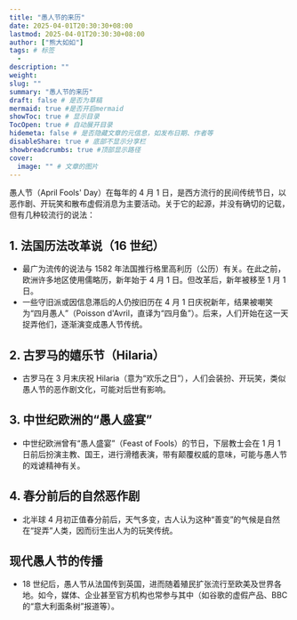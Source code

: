 ```yaml
---
title: "愚人节的来历"
date: 2025-04-01T20:30:30+08:00
lastmod: 2025-04-01T20:30:30+08:00
author: ["熊大如如"]
tags: # 标签
  -
description: ""
weight:
slug: ""
summary: "愚人节的来历"
draft: false # 是否为草稿
mermaid: true #是否开启mermaid
showToc: true # 显示目录
TocOpen: true # 自动展开目录
hidemeta: false # 是否隐藏文章的元信息，如发布日期、作者等
disableShare: true # 底部不显示分享栏
showbreadcrumbs: true #顶部显示路径
cover:
  image: "" # 文章的图片
---
```


愚人节（April Fools' Day）在每年的 4 月 1 日，是西方流行的民间传统节日，以恶作剧、开玩笑和散布虚假消息为主要活动。关于它的起源，并没有确切的记载，但有几种较流行的说法：

## 1. 法国历法改革说（16 世纪）

- 最广为流传的说法与 1582 年法国推行格里高利历（公历）有关。在此之前，欧洲许多地区使用儒略历，新年始于 4 月 1 日。但改革后，新年被移至 1 月 1 日。
- 一些守旧派或因信息滞后的人仍按旧历在 4 月 1 日庆祝新年，结果被嘲笑为“四月愚人”（Poisson d'Avril，直译为“四月鱼”）。后来，人们开始在这一天捉弄他们，逐渐演变成愚人节传统。

## 2. 古罗马的嬉乐节（Hilaria）

- 古罗马在 3 月末庆祝 Hilaria（意为“欢乐之日”），人们会装扮、开玩笑，类似愚人节的恶作剧文化，可能对后世有影响。

## 3. 中世纪欧洲的“愚人盛宴”

- 中世纪欧洲曾有“愚人盛宴”（Feast of Fools）的节日，下层教士会在 1 月 1 日前后扮演主教、国王，进行滑稽表演，带有颠覆权威的意味，可能与愚人节的戏谑精神有关。

## 4. 春分前后的自然恶作剧

- 北半球 4 月初正值春分前后，天气多变，古人认为这种“善变”的气候是自然在“捉弄”人类，因而衍生出人为的玩笑传统。

## 现代愚人节的传播

- 18 世纪后，愚人节从法国传到英国，进而随着殖民扩张流行至欧美及世界各地。如今，媒体、企业甚至官方机构也常参与其中（如谷歌的虚假产品、BBC 的“意大利面条树”报道等）。
